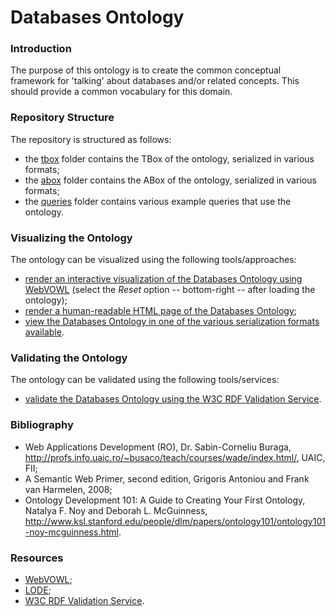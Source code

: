 # Databases Ontology

### Introduction
The purpose of this ontology is to create the common conceptual framework for 'talking' about databases and/or related concepts. This should provide a common
vocabulary for this domain.

### Repository Structure
The repository is structured as follows:
* the [tbox](https://github.com/danielamariei/databases-ontology/blob/master/tbox/) folder contains the TBox of the ontology, serialized in various formats;
* the [abox](https://github.com/danielamariei/databases-ontology/blob/master/abox/) folder contains the ABox of the ontology, serialized in various formats;
* the [queries](https://github.com/danielamariei/databases-ontology/blob/master/queries/) folder contains various example queries that use the ontology.

### Visualizing the Ontology
The ontology can be visualized using the following tools/approaches:
* [render an interactive visualization of the Databases Ontology using WebVOWL](http://visualdataweb.de/webvowl/#iri=https://raw.githubusercontent.com/danielamariei/databases-ontology/master/tbox/databases-ontology.ttl)  (select the *Reset* option -- bottom-right -- after loading the ontology);
* [render a human-readable HTML page of the Databases Ontology](http://www.essepuntato.it/lode/closure/reasoner/https://raw.githubusercontent.com/danielamariei/databases-ontology/master/tbox/databases-ontology.ttl);
* [view the Databases Ontology in one of the various serialization formats available](https://github.com/danielamariei/databases-ontology/blob/master/tbox/).

### Validating the Ontology
The ontology can be validated using the following tools/services:
* [validate the Databases Ontology using the W3C RDF Validation Service](https://www.w3.org/RDF/Validator/rdfval?URI=https%3A%2F%2Fraw.githubusercontent.com%2Fdanielamariei%2Fdatabases-ontology%2Fmaster%2Ftbox%2Fdatabases-ontology.rdf.xml&PARSE=Parse+URI%3A+&TRIPLES_AND_GRAPH=PRINT_BOTH&FORMAT=PNG_EMBED).

### Bibliography
* Web Applications Development (RO), Dr. Sabin-Corneliu Buraga, http://profs.info.uaic.ro/~busaco/teach/courses/wade/index.html/, UAIC, FII;
* A Semantic Web Primer, second edition, Grigoris Antoniou and Frank van Harmelen, 2008;
* Ontology Development 101: A Guide to Creating Your First Ontology, Natalya F. Noy  and Deborah L. McGuinness, http://www.ksl.stanford.edu/people/dlm/papers/ontology101/ontology101-noy-mcguinness.html.

### Resources
* [WebVOWL](http://vowl.visualdataweb.org/webvowl.html);
* [LODE](http://www.essepuntato.it/lode);
* [W3C RDF Validation Service](https://www.w3.org/RDF/Validator/).
